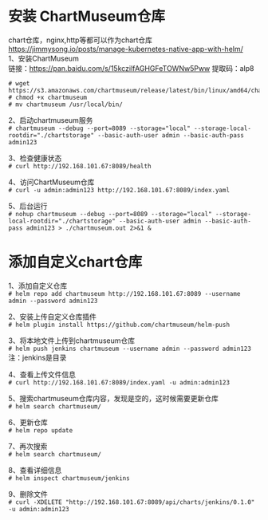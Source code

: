 安装 ChartMuseum仓库
================
chart仓库，nginx,http等都可以作为chart仓库  
https://jimmysong.io/posts/manage-kubernetes-native-app-with-helm/  
1、安装ChartMuseum  
链接：https://pan.baidu.com/s/15kczilfAGHGFeTOWNw5Pww 提取码：alp8 
```
# wget https://s3.amazonaws.com/chartmuseum/release/latest/bin/linux/amd64/chartmuseum 
# chmod +x chartmuseum
# mv chartmuseum /usr/local/bin/
```  

2、启动chartmuseum服务  
``` # chartmuseum --debug --port=8089 --storage="local" --storage-local-rootdir="./chartstorage" --basic-auth-user admin --basic-auth-pass admin123 ```  

3、检查健康状态  
``` # curl http://192.168.101.67:8089/health ```  

4、访问ChartMuseum仓库  
``` # curl -u admin:admin123 http://192.168.101.67:8089/index.yaml ```  

5、后台运行  
``` # nohup chartmuseum --debug --port=8089 --storage="local" --storage-local-rootdir="./chartstorage" --basic-auth-user admin --basic-auth-pass admin123 > ./chartmuseum.out 2>&1 & ```  



添加自定义chart仓库
===============

1、添加自定义仓库  
``` # helm repo add chartmuseum http://192.168.101.67:8089 --username admin --password admin123 ```  

2、安装上传自定义仓库插件  
``` # helm plugin install https://github.com/chartmuseum/helm-push ```  

3、将本地文件上传到chartmuseum仓库  
``` # helm push jenkins chartmuseum --username admin --password admin123 ```  
注：jenkins是目录

4、查看上传文件信息  
``` # curl http://192.168.101.67:8089/index.yaml -u admin:admin123 ```  

5、搜索chartmuseum仓库内容，发现是空的，这时候需要更新仓库  
```# helm search chartmuseum/ ```  

6、更新仓库  
``` # helm repo update ```  

7、再次搜索  
``` # helm search chartmuseum/ ```  

8、查看详细信息  
``` # helm inspect chartmuseum/jenkins ```  

9、删除文件  
``` # curl -XDELETE "http://192.168.101.67:8089/api/charts/jenkins/0.1.0" -u admin:admin123 ```  
